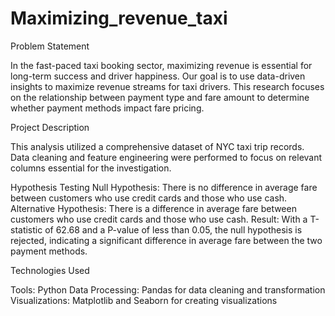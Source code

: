 # Maximizing_revenue_taxi

Problem Statement

In the fast-paced taxi booking sector, maximizing revenue is essential for long-term success and driver happiness. Our goal is to use data-driven insights to maximize revenue streams for taxi drivers. This research focuses on the relationship between payment type and fare amount to determine whether payment methods impact fare pricing.

Project Description

This analysis utilized a comprehensive dataset of NYC taxi trip records. Data cleaning and feature engineering were performed to focus on relevant columns essential for the investigation.

Hypothesis Testing
Null Hypothesis: There is no difference in average fare between customers who use credit cards and those who use cash.
Alternative Hypothesis: There is a difference in average fare between customers who use credit cards and those who use cash.
Result: With a T-statistic of 62.68 and a P-value of less than 0.05, the null hypothesis is rejected, indicating a significant difference in average fare between the two payment methods.

Technologies Used

Tools: Python
Data Processing: Pandas for data cleaning and transformation
Visualizations: Matplotlib and Seaborn for creating visualizations
